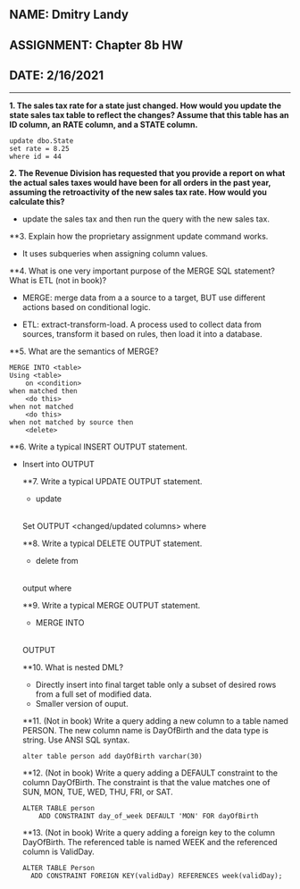 ## NAME: Dmitry Landy
## ASSIGNMENT: Chapter 8b HW
## DATE: 2/16/2021
---
**1. The sales tax rate for a state just changed. How would you update the state sales tax table to reflect the changes? Assume that this table has an ID column, an RATE column, and a STATE column.**

```
update dbo.State 
set rate = 8.25
where id = 44
```

**2. The Revenue Division has requested that you provide a report on what the actual sales taxes would have been for all orders in the past year, assuming the retroactivity of the new sales tax rate. How would you calculate this?**

- update the sales tax and then run the query with the new sales tax.

**3. Explain how the proprietary assignment update command works.

- It uses subqueries  when assigning column values.

**4. What is one very important purpose of the MERGE SQL statement? What is ETL (not in book)?

- MERGE: merge data from a a source to a target, BUT use different actions based on conditional logic.

- ETL: extract-transform-load. A process used to collect data from sources, transform it based on rules, then load it into a database.

**5. What are the semantics of MERGE?
```
MERGE INTO <table>
Using <table>
	on <condition>
when matched then
	<do this>
when not matched
	<do this>
when not matched by source then
	<delete>
```

**6. Write a typical INSERT OUTPUT statement.

- Insert into <table> OUTPUT <columns> <subquery>

**7. Write a typical UPDATE OUTPUT statement.

- update <table> Set <column and value> OUTPUT <changed/updated columns> where <predicate>

**8. Write a typical DELETE OUTPUT statement.

- delete from <table> output <deleted columns> where <predicate>

**9. Write a typical MERGE OUTPUT statement.

- MERGE INTO <table> <logical statements> OUTPUT <columns>

**10. What is nested DML?

- Directly insert into final target table only a subset of desired rows from a full set of modified data.
- Smaller version of ouput.

**11. (Not in book) Write a query adding a new column to a table named PERSON. The new column name is DayOfBirth and the data type is string. Use ANSI SQL syntax.

```
alter table person add dayOfBirth varchar(30)
```

**12. (Not in book) Write a query adding a DEFAULT constraint to the column DayOfBirth. The constraint is that the value matches one of SUN, MON, TUE, WED, THU, FRI, or SAT.
```
ALTER TABLE person  
    ADD CONSTRAINT day_of_week DEFAULT 'MON' FOR dayOfBirth
```

**13. (Not in book) Write a query adding a foreign key to the column DayOfBirth. The referenced table is named WEEK and the referenced column is ValidDay.
```
ALTER TABLE Person
  ADD CONSTRAINT FOREIGN KEY(validDay) REFERENCES week(validDay);
 ```

